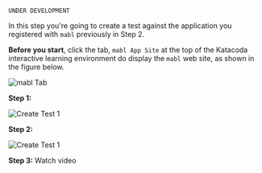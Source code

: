 `UNDER DEVELOPMENT`


In this step you're going to create a test against the application you registered with `mabl` previously in Step 2.

**Before you start**, click the tab, `mabl App Site` at the top of the Katacoda interactive learning environment do display the `mabl` web site, as shown in the figure below. 

![mabl Tab](/reselbob/scenarios/using-mabl-creating-a-test/assets/mabl-tab.png)

**Step 1:**

![Create Test 1](/reselbob/scenarios/using-mabl-creating-a-test/assets/create-test-00.png)

**Step 2:**

![Create Test 1](/reselbob/scenarios/using-mabl-creating-a-test/assets/create-test-01.png)

**Step 3:** Watch video
